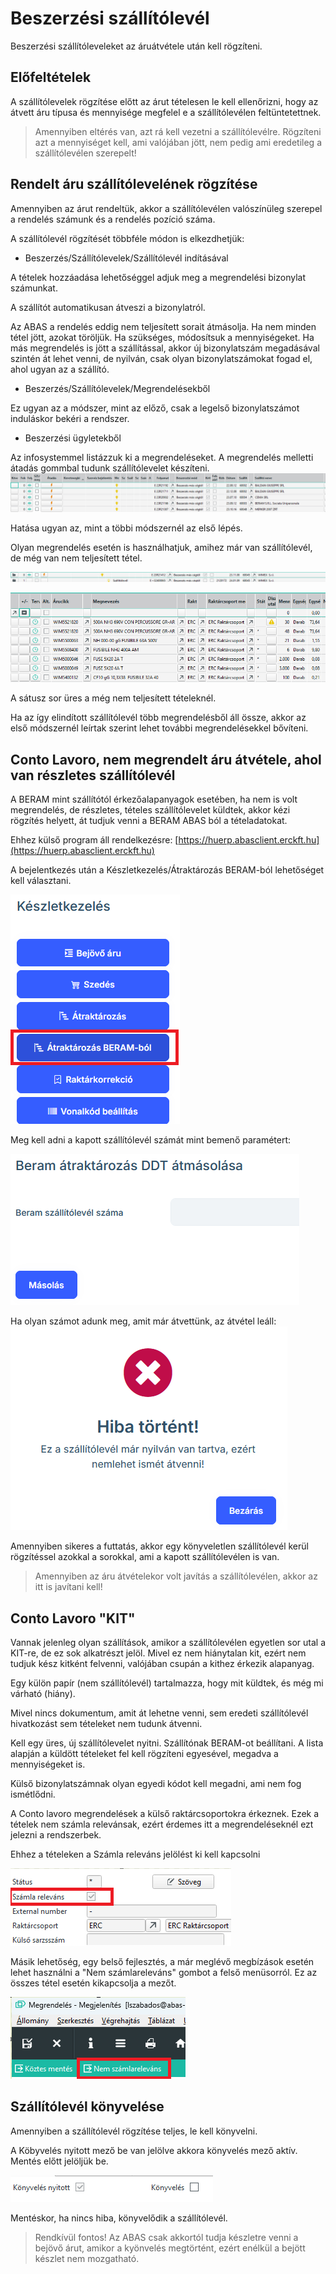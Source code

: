 # Beszerzési szállítólevél

Beszerzési szállítóleveleket az áruátvétele után kell rögzíteni.

## Előfeltételek

A szállítólevelek rögzítése előtt az árut tételesen le kell ellenőrizni, hogy az átvett áru típusa és mennyisége megfelel e a szállítólevélen feltüntetettnek.

> Amennyiben eltérés van, azt rá kell vezetni a szállítólevélre. Rögzíteni azt a mennyiséget kell, ami valójában jött, nem pedig ami eredetileg a szállítólevélen szerepelt!

## Rendelt áru szállítólevelének rögzítése

Amennyiben az árut rendeltük, akkor a szállítólevélen valószínüleg szerepel a rendelés számunk és a rendelés pozíció száma.

A szállítólevél rögzítését többféle módon is elkezdhetjük:

- Beszerzés/Szállítólevelek/Szállítólevél indításával

A tételek hozzáadása lehetőséggel adjuk meg a megrendelési bizonylat számunkat.

A szállítót automatikusan átveszi a bizonylatról.

Az ABAS a rendelés eddig nem teljesített sorait átmásolja. Ha nem minden tétel jött, azokat töröljük. Ha szükséges, módosítsuk a mennyiségeket.
Ha más megrendelés is jött a szállítással, akkor új bizonylatszám megadásával szintén át lehet venni, de nyilván, csak olyan bizonylatszámokat fogad el, ahol ugyan az a szállító.

- Beszerzés/Szállítólevelek/Megrendelésekből

Ez ugyan az a módszer, mint az előző, csak a legelső bizonylatszámot induláskor bekéri a rendszer.

- Beszerzési ügyletekből

Az infosystemmel listázzuk ki a megrendeléseket. A megrendelés melletti átadás gommbal tudunk szállítólevelet készíteni.
![alt text](image-14.png)

Hatása ugyan az, mint a többi módszernél az első lépés.

Olyan megrendelés esetén is használhatjuk, amihez már van szállítólevél, de még van nem teljesített tétel. 

![alt text](image-15.png)

![alt text](image-17.png)

A sátusz sor üres a még nem teljesített tételeknél.

Ha az így elindított szállítólevél több megrendelésből áll össze, akkor az első módszernél leírtak szerint lehet további megrendelésekkel bővíteni.

## Conto Lavoro, nem megrendelt áru átvétele, ahol van részletes szállítólevél

A BERAM mint szállítótól érkezőalapanyagok esetében, ha nem is volt megrendelés, de részletes, tételes szállítólevelet küldtek, akkor kézi rögzítés helyett, át tudjuk venni a BERAM ABAS ból a tételadatokat.

Ehhez külső program áll rendelkezésre: [https://huerp.abasclient.erckft.hu](https://huerp.abasclient.erckft.hu)

A bejelentkezés után a Készletkezelés/Átraktározás BERAM-ból lehetőséget kell választani.

![alt text](image-18.png)

Meg kell adni a kapott szállítólevél számát mint bemenő paramétert:

![alt text](image-19.png)

Ha olyan számot adunk meg, amit már átvettünk, az átvétel leáll:
![alt text](image-20.png)

Amennyiben sikeres a futtatás, akkor egy könyveletlen szállítólevél kerül rögzítéssel azokkal a sorokkal, ami a kapott szállítólevélen is van.

> Amennyiben az áru átvételekor volt javítás a szállítólevélen, akkor az itt is javítani kell!

## Conto Lavoro "KIT"

Vannak jelenleg olyan szállítások, amikor a szállítólevélen egyetlen sor utal a KIT-re, de ez sok alkatrészt jelöl. Mivel ez nem hiánytalan kit, ezért nem tudjuk kész kitként felvenni, valójában csupán a kithez érkezik alapanyag.

Egy külön papír (nem szállítólevél) tartalmazza, hogy mit küldtek, és még mi várható (hiány).

Mivel nincs dokumentum, amit át lehetne venni, sem eredeti szállítólevél hivatkozást sem tételeket nem tudunk átvenni.

Kell egy üres, új szállítólevelet nyitni. Szállítónak BERAM-ot beállítani.
A lista alapján a küldött tételeket fel kell rögzíteni egyesével, megadva a mennyiségeket is.

Külső bizonylatszámnak olyan egyedi kódot kell megadni, ami nem fog ismétlődni.

A Conto lavoro megrendelések a külső raktárcsoportokra érkeznek. Ezek a tételek nem számla relevánsak, ezért érdemes itt a megrendeléseknél ezt jelezni a rendszerbek.

Ehhez a tételeken a Számla releváns jelölést ki kell kapcsolni

![alt text](image-24.png)


Másik lehetőség, egy belső fejlesztés, a már meglévő megbízások esetén lehet használni a "Nem számlareleváns" gombot a felső menüsorról. Ez az összes tétel esetén kikapcsolja a mezőt.

![alt text](image-23.png)

## Szállítólevél könyvelése

Amennyiben a szállítólevél rögzítése teljes, le kell könyvelni. 

A Köbyvelés nyitott mező be van jelölve akkora könyvelés mező aktív. Mentés előtt jelöljük be.

![alt text](image-21.png)

Mentéskor, ha nincs hiba, könyvelődik a szállítólevél.

> Rendkívül fontos! Az ABAS csak akkortól tudja készletre venni a bejövő árut, amikor a kyönvelés megtörtént, ezért enélkül a bejött készlet nem mozgatható.

